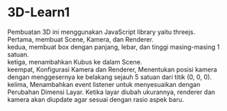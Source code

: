# 3D-Learn1
Pembuatan 3D ini menggunakan JavaScript library yaitu threejs.
<br>
Pertama, membuat Scene, Kamera, dan Renderer.
<br>
kedua, membuat box dengan panjang, lebar, dan tinggi masing-masing 1 satuan.
<br>
ketiga, menambahkan Kubus ke dalam Scene.
<br>
keempat, Konfigurasi Kamera dan Renderer, Menentukan posisi kamera dengan menggesernya ke belakang sejauh 5 satuan dari titik (0, 0, 0).
<br>
kelima, Menambahkan event listener untuk menyesuaikan dengan Perubahan Dimensi Layar. Ketika layar diubah ukurannya, renderer dan kamera akan diupdate agar sesuai dengan rasio aspek baru.
